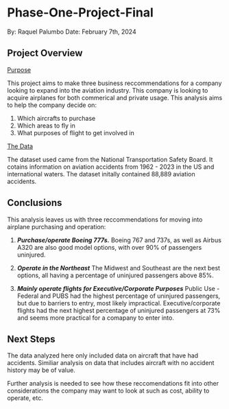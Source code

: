 # Phase-One-Project-Final
By: Raquel Palumbo
Date: February 7th, 2024

## Project Overview
<ins>Purpose</ins>

This project aims to make three business reccommendations for a company looking to expand into the aviation industry. This company is looking to acquire airplanes for both commerical and private usage. This analysis aims to help the company decide on:

1. Which aircrafts to purchase
2. Which areas to fly in
3. What purposes of flight to get involved in 

<ins>The Data</ins>

The dataset used came from the National Transportation Safety Board. It cotains information on aviation accidents from 1962 - 2023 in the US and international waters. 
The dataset initally contained 88,889 aviation accidents.


## Conclusions
This analysis leaves us with three reccommendations for moving into airplane purchasing and operation:

1. ***Purchase/operate Boeing 777s.*** Boeing 767 and 737s, as well as Airbus A320 are also good model options, with over 90% of passengers uninjured. 

2. ***Operate in the Northeast*** The Midwest and Southeast are the next best options, all having a percentage of uninjured passengers above 85%.

3. ***Mainly operate flights for Executive/Corporate Purposes*** Public Use - Federal and PUBS had the highest percentage of uninjured passengers, but due to barriers to entry, most likely impractical. Executive/corporate flights had the next highest percentage of uninjured passengers at 73% and seems more practical for a comapany to enter into.

## Next Steps
The data analyzed here only included data on aircraft that have had accidents. Similiar analysis on data that includes aircraft with no accident history may be of value.

Further analysis is needed to see how these reccomendations fit into other considerations the company may want to look at such as cost, ability to operate, etc.


